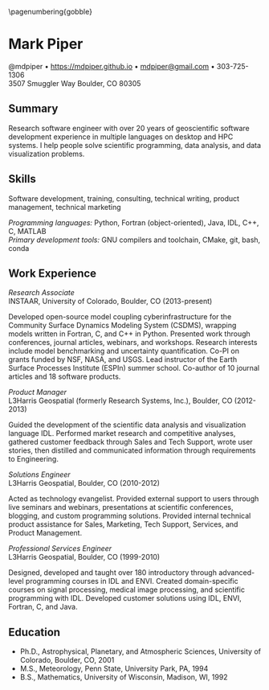<!-- A one-page resume -->

\pagenumbering{gobble}

# Mark Piper

@mdpiper &bull;
https://mdpiper.github.io &bull;
mdpiper@gmail.com &bull;
303-725-1306  
3507 Smuggler Way Boulder, CO 80305


## Summary

Research software engineer
with over 20 years of geoscientific software development experience
in multiple languages on desktop and HPC systems.
I help people solve
scientific programming, data analysis, and data visualization problems.

<!-- I am visually impaired;
however, with minor accommodations (e.g., reversing screen colors),
my work is unimpeded. -->


## Skills

Software development, training, consulting, technical writing,
product management, technical marketing

>
_Programming languages:_ Python, Fortran (object-oriented), Java, IDL, C++, C, MATLAB  
_Primary development tools:_ GNU compilers and toolchain, CMake, git, bash, conda


## Work Experience

*Research Associate*  
INSTAAR, University of Colorado, Boulder, CO (2013-present)

>
Developed open-source model coupling cyberinfrastructure
for the Community Surface Dynamics Modeling System (CSDMS),
wrapping models written in Fortran, C, and C++ in Python.
Presented work through conferences, journal articles, webinars, and workshops.
Research interests include model benchmarking
and uncertainty quantification.
Co-PI on grants funded by NSF, NASA, and USGS.
Lead instructor of the Earth Surface Processes Institute (ESPIn) summer school.
Co-author of 10 journal articles and 18 software products.

*Product Manager*  
L3Harris Geospatial (formerly Research Systems, Inc.),
Boulder, CO (2012-2013)

>
Guided the development of the 
scientific data analysis and visualization language IDL.
Performed market research and competitive analyses,
gathered customer feedback through Sales and Tech Support,
wrote user stories,
then distilled and communicated information through requirements to Engineering.

*Solutions Engineer*  
L3Harris Geospatial, Boulder, CO (2010-2012)

>
Acted as technology evangelist.
Provided external support to users through
live seminars and webinars,
presentations at scientific conferences,
blogging, and custom programming solutions.
Provided internal technical product assistance
for Sales, Marketing, Tech Support, Services, and Product Management.

*Professional Services Engineer*  
L3Harris Geospatial, Boulder, CO (1999-2010)

>
Designed, developed and taught over 180
introductory through advanced-level programming courses in IDL and ENVI.
Created domain-specific courses on signal processing,
medical image processing, and scientific programming with IDL.
Developed customer solutions using
IDL, ENVI, Fortran, C, and Java.


## Education

* Ph.D., Astrophysical, Planetary, and Atmospheric Sciences,
  University of Colorado, Boulder, CO, 2001
* M.S., Meteorology, Penn State, University Park, PA, 1994
* B.S., Mathematics, University of Wisconsin, Madison, WI, 1992
